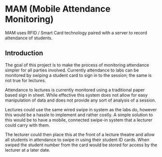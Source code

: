 # MAM (Mobile Attendance Monitoring)

MAM uses RFID / Smart Card technology paired with a server to record attendance
of students.

## Introduction

The goal of this project is to make the process of monitoring attendance simpler
for all parties involved. Currently attendance to labs can be monitored by
swiping a student card to sign in to the session; the same is not true for
lectures.

Attendance to lectures is currently monitored using a traditional
paper based sign in sheet. While effective this system does not allow for easy
manipulation of data and does not provide any sort of analysis of a session.

Lectures could use the same wired swipe in system as the labs do, however this
would be a hassle to implement and rather costly. A simple solution to this
would be to have a mobile, connected swipe-in system that a lecturer could carry
with them.

The lecturer could then place this at the front of a lecture theatre 
and allow all students in attendance to swipe in using their student ID cards.
When swiped the student number from the card would be stored for access by the
lecturer at a later date.
